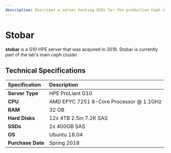 ```yaml
---
description: Describes a server hosting OSDs for the production Ceph cluster.
---
```


# Stobar

**stobar** is a G10 HPE server that was acquired in 2018. Stobar is currently part of the lab's main ceph cluster.

## Technical Specifications

| **Specification** | Description |
| :--- | :--- |
| **Server Type** | HPE ProLiant G10 |
| **CPU** | AMD EPYC 7251 8-Core Processor @ 1.1GHz |
| **RAM** | 32 GB |
| **Hard Disks** | 12x 4TB 2.5in 7.2K SAS |
| **SSDs** | 2x 400GB SAS |
| **OS** | Ubuntu 18.04 |
| **Purchase Date** | Spring 2018 |

